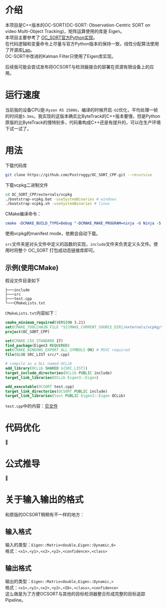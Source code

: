 # 介绍
本项目是C++版本的OC-SORT(OC-SORT: Observation-Centric SORT on video Multi-Object Tracking)，矩阵运算使用的库是 Eigen。  
本项目主要参考了 [OC_SORT官方Python实现](https://github.com/noahcao/OC_SORT)。  
在代码逻辑和变量命令上尽量与官方Python版本的保持一致，线性分配算法使用了开源库[Lap](https://github.com/gatagat/lap/tree/master/lap)。  
OC-SORT中改进的Kalman Filter只使用了Eigen库实现。

后续我可能会尝试发布将OCSORT与检测器接合的部署在资源有限设备上的应用。

# 运行速度
当前我的设备CPU是:`Ryzen R5 2500U`，编译的时候开启`-O2`优化，平均处理一帧的时间是`5.5ms`。我实现的这版本确实比ByteTrack的C++版本要慢，但是Python原版的比ByteTrack的慢特别多，代码重构成C++还是有提升的，可以在生产环境下试一试了。

# 用法
下载代码库
```bash
git clone https://github.com/Postroggy/OC_SORT_CPP.git --recursive
```
下载vcpkg二进制文件
```bash
cd OC_SORT_CPP/externals/vcpkg
./bootstrap-vcpkg.bat -useSystemBinaries # windows
./bootstrap-vcpkg.sh -useSystemBinaries # linux
```
CMake编译命令：
```cmake
cmake -DCMAKE_BUILD_TYPE=Debug "-DCMAKE_MAKE_PROGRAM=ninja -G Ninja -S [path to]\OC_SORT_CPP -B [path-to]\OC_SORT_CPP\cmake-build-debug
```
使用vcpkg的manifest mode，依赖会自动下载。

`src`文件夹是对头文件中定义的函数的实现，`include`文件夹负责定义头文件。使用时将整个 OC_SORT 打包成动态链接库即可。  
## 示例(使用CMake)
假设文件目录如下
```text
├───include
├───src
├───test.cpp
└───CMakeLists.txt
```

`CMakeLists.txt`内容如下：
```cmake
cmake_minimum_required(VERSION 3.21)
set(CMAKE_TOOLCHAIN_FILE "${CMAKE_CURRENT_SOURCE_DIR}/externals/vcpkg/scripts/buildsystems/vcpkg.cmake" CACHE STRING "Vcpkg toolchain file")
project(OC_SORT_CPP)

set(CMAKE_CXX_STANDARD 17)
find_package(Eigen3 REQUIRED)
set(CMAKE_WINDOWS_EXPORT_ALL_SYMBOLS ON) # MSVC required
file(GLOB SRC_LIST src/*.cpp)

# compile as a DLL named OCLib
add_library(OCLib SHARED ${SRC_LIST})
target_include_directories(OCLib PUBLIC include)
target_link_libraries(OCLib Eigen3::Eigen)

add_executable(OCSORT test.cpp)
target_link_directories(OCSORT PUBLIC include)
target_link_libraries(test PUBLIC Eigen3::Eigen OCLib)
```

`test.cpp`中的内容：[见文件](https://github.com/Postroggy/OC_SORT_CPP/test.cpp)

# 代码优化
:construction:

# 公式推导
:construction:

# 关于输入输出的格式
和原版的OCSORT稍稍有不一样的地方：
## 输入格式
输入的类型：`Eigen::Matrix<double,Eigen::Dynamic,6>`  
格式：`<x1>,<y1>,<x2>,<y2>,<confidence>,<class>`

## 输出格式
输出的类型：`Eigen::Matrix<double,Eigen::Dynamic,>`  
格式：`<x1>,<y1>,<x2>,<y2>,<ID>,<class>,<confidence>`  
这么做是为了方便OCSORT与其他的目标检测器整合形成完整的目标追踪Pipeline。


